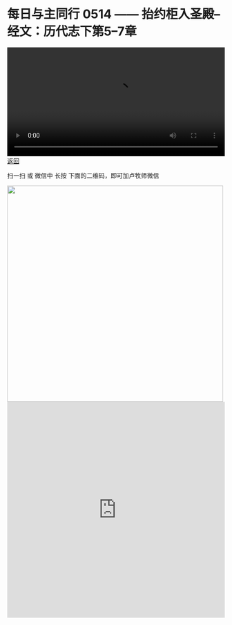 # 每日与主同行 0514 —— 抬约柜入圣殿–经文：历代志下第5–7章

<video width='100%' controls src='https://go2024.simai.life/api?redirect=https://r2.savefamily.net/@pastorpaulqiankunlu618/zAp1YXUwKsc.mp4?metric=PastorLu%26keyword=webpage%26type=video%26bot=26%26to=webpage'></video>
<a href='../daily.html'> 返回 </a>
<p>扫一扫 或 微信中 长按 下面的二维码，即可加卢牧师微信</p>
<img src='https://r2.savefamily.net/OVagt1.JPG' width='500px' />



<iframe width="100%" height="500" src="https://www.youtube.com/embed/zAp1YXUwKsc?si=zz5OCgHQvyW71w8c&amp;controls=0" title="YouTube video player" frameborder="0" allow="accelerometer; autoplay; clipboard-write; encrypted-media; gyroscope; picture-in-picture; web-share" referrerpolicy="strict-origin-when-cross-origin" allowfullscreen></iframe>